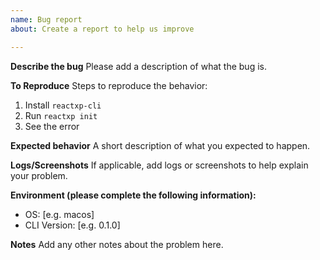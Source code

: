 ```yaml
---
name: Bug report
about: Create a report to help us improve

---
```


**Describe the bug**
Please add a description of what the bug is.

**To Reproduce**
Steps to reproduce the behavior:
1. Install `reactxp-cli`
2. Run `reactxp init`
3. See the error

**Expected behavior**
A short description of what you expected to happen.

**Logs/Screenshots**
If applicable, add logs or screenshots to help explain your problem.

**Environment (please complete the following information):**
 - OS: [e.g. macos]
 - CLI Version: [e.g. 0.1.0]

**Notes**
Add any other notes about the problem here.

